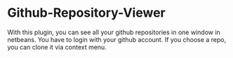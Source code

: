 # Github-Repository-Viewer
With this plugin, you can see all your github repositories in one window in netbeans.
You have to login with your github account. If you choose a repo, you can clone it via context menu.
